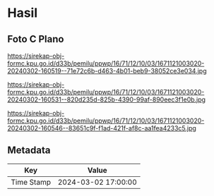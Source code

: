 # Hasil

## Foto C Plano

https://sirekap-obj-formc.kpu.go.id/d33b/pemilu/ppwp/16/71/12/10/03/1671121003020-20240302-160519--71e72c6b-d463-4b01-beb9-38052ce3e034.jpg

https://sirekap-obj-formc.kpu.go.id/d33b/pemilu/ppwp/16/71/12/10/03/1671121003020-20240302-160531--820d235d-825b-4390-99af-890eec3f1e0b.jpg

https://sirekap-obj-formc.kpu.go.id/d33b/pemilu/ppwp/16/71/12/10/03/1671121003020-20240302-160546--83651c9f-f1ad-421f-af8c-aa1fea4233c5.jpg


## Metadata

| Key        | Value               |
| ---------- | ------------------- |
| Time Stamp | 2024-03-02 17:00:00 |



